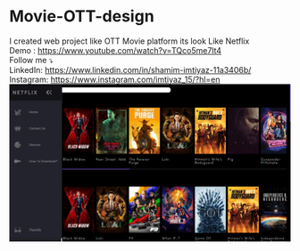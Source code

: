 # Movie-OTT-design
I created web project like OTT Movie platform its look Like Netflix
<br>
Demo : https://www.youtube.com/watch?v=TQco5me7lt4
<br>
Follow me ⤵️
<br>
LinkedIn: https://www.linkedin.com/in/shamim-imtiyaz-11a3406b/
<br>
Instagram: https://www.instagram.com/imtiyaz_15/?hl=en
<br>
![](ott.png)
